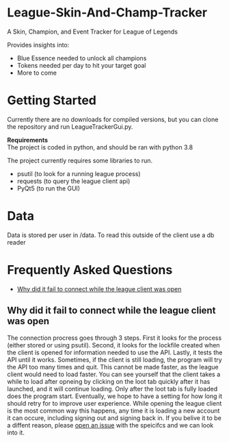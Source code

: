 # League-Skin-And-Champ-Tracker
A Skin, Champion, and Event Tracker for League of Legends

Provides insights into:
- Blue Essence needed to unlock all champions
- Tokens needed per day to hit your target goal
- More to come

# Getting Started
Currently there are no downloads for compiled versions, but you can clone the repository and run LeagueTrackerGui.py.

<strong>Requirements</strong><br/>
The project is coded in python, and should be ran with python 3.8

The project currently requires some libraries to run.
- psutil (to look for a running league process)
- requests (to query the league client api)
- PyQt5 (to run the GUI)

# Data
Data is stored per user in /data. To read this outside of the client use a db reader

# Frequently Asked Questions

- [Why did it fail to connect while the league client was open](#Why-did-it-fail-to-connect-while-the-league-client-was-open)


## Why did it fail to connect while the league client was open

The connection procress goes through 3 steps. First it looks for the process (either stored or using psutil). Second, it looks for the lockfile created when the client is opened for information needed to use the API. Lastly, it tests the API until it works. Sometimes, if the client is still loading, the program will try the API too many times and quit. This cannot be made faster, as the league client would need to load faster. You can see yourself that the client takes a while to load after opneing by clicking on the loot tab quickly after it has launched, and it will continue loading. Only after the loot tab is fully loaded does the program start. Eventually, we hope to have a setting for how long it should retry for to improve user experience. While opening the league client is the most common way this happens, any time it is loading a new account it can occure, including signing out and signing back in. If you belive it to be a diffent reason, please [open an issue](https://github.com/jbstark/League-Skin-And-Champ-Tracker/issues/new) with the speicifcs and we can look into it.
